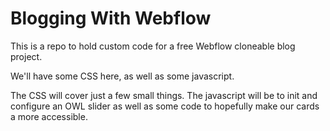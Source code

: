 # Blogging With Webflow

This is a repo to hold custom code for a free Webflow cloneable blog project.

We'll have some CSS here, as well as some javascript.

The CSS will cover just a few small things. The javascript will be to init and configure an OWL slider as well as some code to hopefully make our cards a more accessible.
